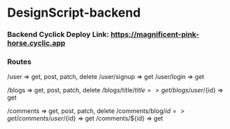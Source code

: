 # DesignScript-backend
### Backend Cyclick Deploy Link: https://magnificent-pink-horse.cyclic.app

### Routes
/user => get, post, patch, delete
/user/signup  => get
/user/login  => get

/blogs => get, post, patch, delete
/blogs/title/${title}  => get
/blogs/user/${id}  => get

/comments => get, post, patch, delete
/comments/blog/${id}  => get
/comments/user/${id}  => get
/comments/${id}  => get
